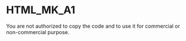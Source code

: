 # HTML_MK_A1
You are not authorized to copy the code and to use it for commercial or non-commercial purpose.
